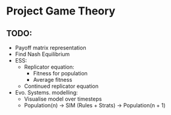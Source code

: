 # Project Game Theory

## TODO:
- Payoff matrix representation
- Find Nash Equilibrium
- ESS:
    - Replicator equation:
        - Fitness for population
        - Average fitness
    - Continued replicator equation
- Evo. Systems. modelling:
    - Visualise model over timesteps
    - Population(n) -> SIM (Rules + Strats) -> Population(n + 1)
